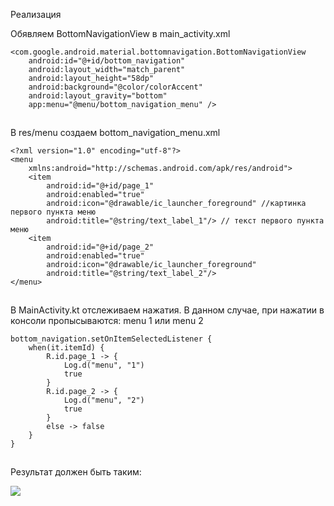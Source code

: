 Реализация

Обявляем BottomNavigationView в main\_activity.xml

```
<com.google.android.material.bottomnavigation.BottomNavigationView
    android:id="@+id/bottom_navigation"
    android:layout_width="match_parent"
    android:layout_height="58dp"
    android:background="@color/colorAccent"
    android:layout_gravity="bottom"
    app:menu="@menu/bottom_navigation_menu" />
```

![](data:image/gif;base64,R0lGODlhAQABAPABAP///wAAACH5BAEKAAAALAAAAAABAAEAAAICRAEAOw==)![](data:image/gif;base64,R0lGODlhAQABAPABAP///wAAACH5BAEKAAAALAAAAAABAAEAAAICRAEAOw== "Click and drag to move")

В res/menu создаем bottom\_navigation\_menu.xml

```
<?xml version="1.0" encoding="utf-8"?>
<menu
    xmlns:android="http://schemas.android.com/apk/res/android">
    <item
        android:id="@+id/page_1"
        android:enabled="true"
        android:icon="@drawable/ic_launcher_foreground" //картинка первого пункта меню
        android:title="@string/text_label_1"/> // текст первого пункта меню
    <item
        android:id="@+id/page_2"
        android:enabled="true"
        android:icon="@drawable/ic_launcher_foreground"
        android:title="@string/text_label_2"/>
</menu>
```

![](data:image/gif;base64,R0lGODlhAQABAPABAP///wAAACH5BAEKAAAALAAAAAABAAEAAAICRAEAOw==)![](data:image/gif;base64,R0lGODlhAQABAPABAP///wAAACH5BAEKAAAALAAAAAABAAEAAAICRAEAOw== "Click and drag to move")

В MainActivity.kt отслеживаем нажатия. В данном случае, при нажатии в консоли пропысываются: menu 1 или menu 2

```
bottom_navigation.setOnItemSelectedListener {
    when(it.itemId) {
        R.id.page_1 -> {
            Log.d("menu", "1")
            true
        }
        R.id.page_2 -> {
            Log.d("menu", "2")
            true
        }
        else -> false
    }
}
```

![](data:image/gif;base64,R0lGODlhAQABAPABAP///wAAACH5BAEKAAAALAAAAAABAAEAAAICRAEAOw==)![](data:image/gif;base64,R0lGODlhAQABAPABAP///wAAACH5BAEKAAAALAAAAAABAAEAAAICRAEAOw== "Click and drag to move")

Результат должен быть таким:

![](https://ucarecdn.com/1befae64-d9d9-4a45-8bf0-d6aa1ad99995/)

![](data:image/gif;base64,R0lGODlhAQABAPABAP///wAAACH5BAEKAAAALAAAAAABAAEAAAICRAEAOw== "Click and drag to move")
